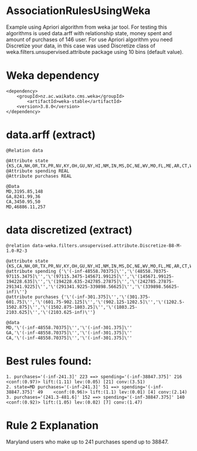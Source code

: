 # AssociationRulesUsingWeka
Example using Apriori algorithm from weka jar tool.
For testing this algorithms is used data.arff with relationship state, money spent and amount of purchases of 146 user.
For use Apriori algorithm you need Discretize your data, 
in this case was used Discretize class of weka.filters.unsupervised.attribute package using 10 bins (default value).
# Weka dependency
```
<dependency>
	<groupId>nz.ac.waikato.cms.weka</groupId>
		<artifactId>weka-stable</artifactId>
	<version>3.8.0</version>
</dependency>
```
# data.arff (extract)
```
@Relation data

@Attribute state {KS,CA,NH,OR,TX,PR,NV,KY,OH,GU,NY,HI,NM,IN,MS,DC,NE,WV,MO,FL,ME,AR,CT,WI,NC,RI,OK,ID,GA,MN,PA,AK,MD,LA,MT,IL,TN,NJ,WA,MI,MA,AL,UT,VT,CO,SC,VI,VA,DE,AZ}
@Attribute spending REAL
@Attribute purchases REAL

@Data
MD,3195.85,148
GA,8241.99,36
CA,3450.95,50
MD,46886.11,257
```
# data discretized (extract)
```
@relation data-weka.filters.unsupervised.attribute.Discretize-B8-M-1.0-R2-3

@attribute state {KS,CA,NH,OR,TX,PR,NV,KY,OH,GU,NY,HI,NM,IN,MS,DC,NE,WV,MO,FL,ME,AR,CT,WI,NC,RI,OK,ID,GA,MN,PA,AK,MD,LA,MT,IL,TN,NJ,WA,MI,MA,AL,UT,VT,CO,SC,VI,VA,DE,AZ}
@attribute spending {'\'(-inf-48558.70375]\'','\'(48558.70375-97115.3475]\'','\'(97115.3475-145671.99125]\'','\'(145671.99125-194228.635]\'','\'(194228.635-242785.27875]\'','\'(242785.27875-291341.9225]\'','\'(291341.9225-339898.56625]\'','\'(339898.56625-inf)\''}
@attribute purchases {'\'(-inf-301.375]\'','\'(301.375-601.75]\'','\'(601.75-902.125]\'','\'(902.125-1202.5]\'','\'(1202.5-1502.875]\'','\'(1502.875-1803.25]\'','\'(1803.25-2103.625]\'','\'(2103.625-inf)\''}

@data
MD,'\'(-inf-48558.70375]\'','\'(-inf-301.375]\''
GA,'\'(-inf-48558.70375]\'','\'(-inf-301.375]\''
CA,'\'(-inf-48558.70375]\'','\'(-inf-301.375]\''
```
# Best rules found:
```
1. purchases='(-inf-241.3]' 223 ==> spending='(-inf-38847.375]' 216    <conf:(0.97)> lift:(1.11) lev:(0.05) [21] conv:(3.51)
2. state=MD purchases='(-inf-241.3]' 51 ==> spending='(-inf-38847.375]' 49    <conf:(0.96)> lift:(1.1) lev:(0.01) [4] conv:(2.14)
3. purchases='(241.3-481.6]' 152 ==> spending='(-inf-38847.375]' 140    <conf:(0.92)> lift:(1.05) lev:(0.02) [7] conv:(1.47)
```
# Rule 2 Explanation
Maryland users who make up to 241 purchases spend up to 38847.
